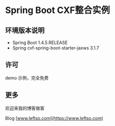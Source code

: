 # Spring Boot CXF整合实例
## 环境版本说明
- Spring Boot 1.4.5.RELEASE
- Spring cxf-spring-boot-starter-jaxws 3.1.7


## 许可
demo 示例，完全免费

## 更多

欢迎来我的博客做客

Blog [www.leftso.com](https://www.leftso.com)
